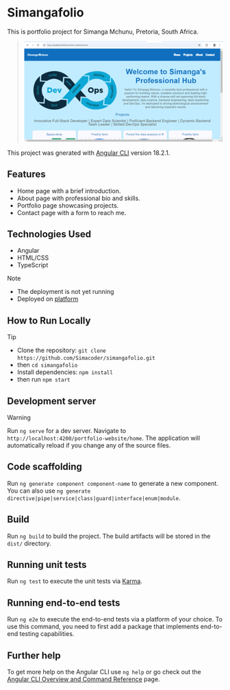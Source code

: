 # Simangafolio
This is portfolio project for Simanga Mchunu, Pretoria, South Africa.
>![Landing page](/src/assets/home.png)

This project was gnerated with [Angular CLI](https://github.com/angular/angular-cli) version 18.2.1.

## Features
- Home page with a brief introduction.
- About page with professional bio and skills.
- Portfolio page showcasing projects.
- Contact page with a form to reach me.

## Technologies Used
- Angular
- HTML/CSS
- TypeScript
 > [!NOTE]
 > - The deployment is not yet running
 > - Deployed on [platform](https://simangafolio.vercel.app/)

## How to Run Locally
> [!TIP]
> - Clone the repository: `git clone https://github.com/Simacoder/simangafolio.git`
> - then `cd simangafolio`
> - Install dependencies: `npm install`
> - then run `npm start`

## Development server


> [!WARNING]
> Run `ng serve` for a dev server. Navigate to `http://localhost:4200/portfolio-website/home`. The application will automatically reload if you change any of the source files.

## Code scaffolding

Run `ng generate component component-name` to generate a new component. You can also use `ng generate directive|pipe|service|class|guard|interface|enum|module`.

## Build

Run `ng build` to build the project. The build artifacts will be stored in the `dist/` directory.

## Running unit tests

Run `ng test` to execute the unit tests via [Karma](https://karma-runner.github.io).

## Running end-to-end tests

Run `ng e2e` to execute the end-to-end tests via a platform of your choice. To use this command, you need to first add a package that implements end-to-end testing capabilities.

## Further help

To get more help on the Angular CLI use `ng help` or go check out the [Angular CLI Overview and Command Reference](https://angular.dev/tools/cli) page.
